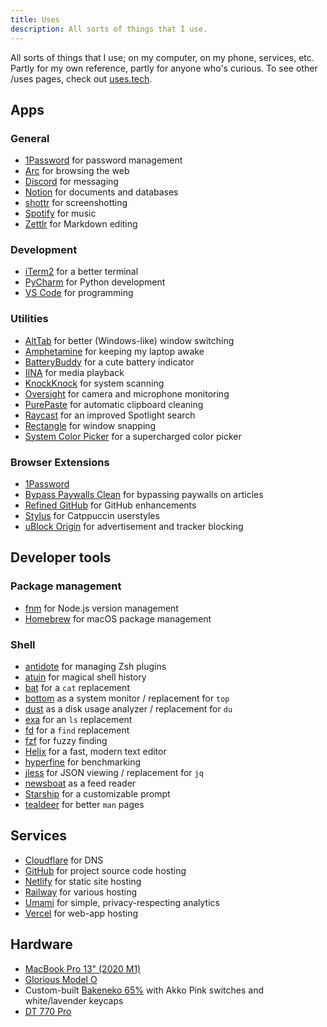 ```yaml
---
title: Uses
description: All sorts of things that I use.
---
```


<p class="mb-12">All sorts of things that I use; on my computer, on my phone, services, etc. Partly for my own reference, partly for anyone who's curious. To see other /uses pages, check out <a href="https://uses.tech/">uses.tech</a>.</p>

## Apps

### General

- [1Password](https://1password.com/) for password management
- [Arc](https://arc.net/) for browsing the web
- [Discord](https://discord.com/) for messaging
- [Notion](https://notion.so/) for documents and databases
- [shottr](https://shottr.cc/) for screenshotting
- [Spotify](https://spotify.com/) for music
- [Zettlr](https://github.com/Zettlr/Zettlr) for Markdown editing

### Development

- [iTerm2](https://iterm2.com/) for a better terminal
- [PyCharm](https://www.jetbrains.com/pycharm/) for Python development
- [VS Code](https://code.visualstudio.com/) for programming

### Utilities

- [AltTab](https://alt-tab-macos.netlify.app/) for better (Windows-like) window switching
- [Amphetamine](https://apps.apple.com/us/app/amphetamine/id937984704) for keeping my laptop awake
- [BatteryBuddy](https://batterybuddy.app/) for a cute battery indicator
- [IINA](https://iina.io/) for media playback
- [KnockKnock](https://objective-see.org/products/knockknock.html) for system scanning
- [Oversight](https://objective-see.org/products/oversight.html) for camera and microphone monitoring
- [PurePaste](https://sindresorhus.com/pure-paste) for automatic clipboard cleaning
- [Raycast](https://raycast.com/) for an improved Spotlight search
- [Rectangle](https://rectangleapp.com/x) for window snapping
- [System Color Picker](https://sindresorhus.com/system-color-picker) for a supercharged color picker

### Browser Extensions

- [1Password](https://1password.com/downloads/browser-extension/)
- [Bypass Paywalls Clean](https://gitlab.com/magnolia1234/bypass-paywalls-chrome-clean) for bypassing paywalls on articles
- [Refined GitHub](https://github.com/refined-github/refined-github) for GitHub enhancements
- [Stylus](https://github.com/openstyles/stylus) for Catppuccin userstyles
- [uBlock Origin](https://github.com/gorhill/uBlock/) for advertisement and tracker blocking

## Developer tools

### Package management

- [fnm](https://github.com/Schniz/fnm) for Node.js version management
- [Homebrew](https://brew.sh/) for macOS package management

### Shell

- [antidote](https://github.com/mattmc3/antidote) for managing Zsh plugins
- [atuin](https://atuin.sh/) for magical shell history
- [bat](https://github.com/sharkdp/bat) for a `cat` replacement
- [bottom](https://github.com/ClementTsang/bottom) as a system monitor / replacement for `top`
- [dust](https://github.com/bootandy/dust) as a disk usage analyzer / replacement for `du`
- [exa](https://the.exa.website/) for an `ls` replacement
- [fd](https://github.com/sharkdp/fd) for a `find` replacement
- [fzf](https://github.com/junegunn/fzf) for fuzzy finding
- [Helix](https://helix-editor.com/) for a fast, modern text editor
- [hyperfine](https://github.com/sharkdp/hyperfine) for benchmarking
- [jless](https://jless.io/) for JSON viewing / replacement for `jq`
- [newsboat](https://github.com/newsboat/newsboat) as a feed reader
- [Starship](https://starship.rs/) for a customizable prompt
- [tealdeer](https://github.com/dbrgn/tealdeer) for better `man` pages

## Services

- [Cloudflare](https://cloudflare.com/) for DNS
- [GitHub](https://github.com/) for project source code hosting
- [Netlify](https://www.netlify.com/) for static site hosting
- [Railway](https://railway.app/) for various hosting
- [Umami](https://umami.is/) for simple, privacy-respecting analytics
- [Vercel](https://vercel.com/) for web-app hosting

## Hardware

- [MacBook Pro 13" (2020 M1)](https://www.apple.com/macbook-pro-13/)
- [Glorious Model O](https://www.gloriousgaming.com/products/glorious-model-o-black)
- Custom-built [Bakeneko 65%](https://cannonkeys.com/products/bakeneko65/) with Akko Pink switches and white/lavender keycaps
- [DT 770 Pro](https://north-america.beyerdynamic.com/dt-770-pro.html)
